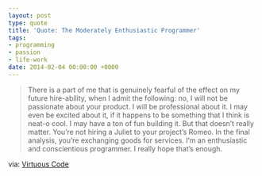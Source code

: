 ```yaml
---
layout: post
type: quote
title: 'Quote: The Moderately Enthusiastic Programmer'
tags:
- programming
- passion
- life-work
date: 2014-02-04 00:00:00 +0000
---
```


>There is a part of me that is genuinely fearful of the effect on my future hire-ability, when I admit the following: no, I will not be passionate about your product. I will be professional about it. I may even be excited about it, if it happens to be something that I think is neat-o cool. I may have a ton of fun building it. But that doesn’t really matter. You’re not hiring a Juliet to your project’s Romeo. In the final analysis, you’re exchanging goods for services. I’m an enthusiastic and conscientious programmer. I really hope that’s enough.

via: [Virtuous Code](http://devblog.avdi.org/2014/01/31/the-moderately-enthusiastic-programmer/)
